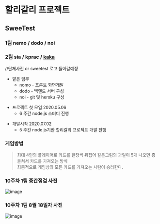 할리갈리 프로젝트
=============================
## SweeTest 
  ### 1팀 **nemo** / dodo / noi
  ### 2팀  **sia** / kprac / [kaka](https://github.com/KimsPractice/Sweetest_Team2)
  //단체사진 or sweetest 로고 들어갈예정
  
* 맡은 임무
  * nomo - 프론트 화면개발
  * dodo - 백엔드 서버 구성
  * noi  - git 및 heroku 구성
- 프로젝트 첫 모임 2020.05.06
  - 6 주간 node.js 스터디 진행
+ 개발시작 2020.07.02
  + 5 주간 node.js기반 할리갈리 프로젝트 개발 진행

### 게임방법
>   최대 4인의 플레이어로 카드를 한장씩 뒤집어 같은그림의 과일이 5개 나오면 종을쳐서 카드를 가져오는 방식 <br>
    최종적으로 게임상의 모든 카드를 가져오는 사람이 승리한다.
  
### 10주차 1팀 중간점검 사진

![image](https://user-images.githubusercontent.com/30767280/90375687-3ff35900-e0b0-11ea-8be3-6e390e2df535.png)



### 10주차 1팀 8월 18일자 사진
  

![image](https://user-images.githubusercontent.com/30767280/90459387-2a2b7580-e13c-11ea-9103-c7de4d0b92c2.png)




